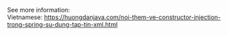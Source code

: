 See more information:<br />
Vietnamese: https://huongdanjava.com/noi-them-ve-constructor-injection-trong-spring-su-dung-tap-tin-xml.html<br />